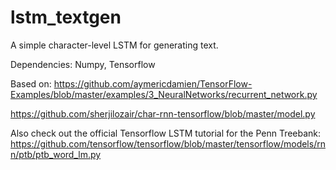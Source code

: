 # lstm_textgen

A simple character-level LSTM for generating text. 

Dependencies:
Numpy, Tensorflow 


Based on:
https://github.com/aymericdamien/TensorFlow-Examples/blob/master/examples/3_NeuralNetworks/recurrent_network.py

https://github.com/sherjilozair/char-rnn-tensorflow/blob/master/model.py

Also check out the official Tensorflow LSTM tutorial for the Penn Treebank:
https://github.com/tensorflow/tensorflow/blob/master/tensorflow/models/rnn/ptb/ptb_word_lm.py



